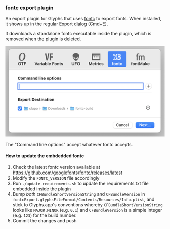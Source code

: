 ### fontc export plugin

An export plugin for Glyphs that uses [fontc](https://github.com/googlefonts/fontc) to export fonts. When installed, it shows up in the regular Export dialog (Cmd+E).

It downloads a standalone fontc executable inside the plugin, which is removed when the plugin is deleted. 

![export dialog](exportDialog.png)

The "Command line options" accept whatever fontc accepts.

#### How to update the embdedded fontc

1. Check the latest fontc version available at https://github.com/googlefonts/fontc/releases/latest
1. Modify the `FONTC_VERSION` file accordingly
1. Run `./update-requirements.sh` to update the requirements.txt file embedded inside
   the plugin
1. Bump _both_ `CFBundleShortVersionString` and `CFBundleVersion` in `fontcExport.glyphsFileFormat/Contents/Resources/Info.plist`, and stick to Glyphs.app's conventions whereby `CFBundleShortVersionString` looks like `MAJOR.MINOR` (e.g. `0.1`) and `CFBundleVersion` is a simple integer (e.g. `123`) for the build number.
1. Commit the changes and push
